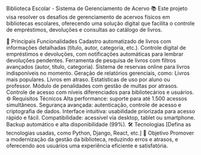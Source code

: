 Biblioteca Escolar - Sistema de Gerenciamento de Acervo 📚
Este projeto visa resolver os desafios de gerenciamento de acervos físicos em bibliotecas escolares, oferecendo uma solução digital que facilita o controle de empréstimos, devoluções e consultas ao catálogo de livros.

🌟 Principais Funcionalidades
Cadastro automatizado de livros com informações detalhadas (título, autor, categoria, etc.).
Controle digital de empréstimos e devoluções, com notificações automáticas para lembrar devoluções pendentes.
Ferramenta de pesquisa de livros com filtros avançados (autor, título, categoria).
Sistema de reservas online para livros indisponíveis no momento.
Geração de relatórios gerenciais, como:
Livros mais populares.
Livros em atraso.
Estatísticas de uso por aluno ou professor.
Módulo de penalidades com gestão de multas por atrasos.
Controle de acesso com níveis diferenciados para bibliotecários e usuários.
⚙️ Requisitos Técnicos
Alta performance: suporte para até 1.500 acessos simultâneos.
Segurança avançada: autenticação, controle de acesso e criptografia de dados.
Interface intuitiva: usabilidade priorizada para acesso rápido e fácil.
Compatibilidade: acessível via desktop, tablet ou smartphone.
Backup automático e alta disponibilidade (99%).
🛠️ Tecnologias
[Defina as tecnologias usadas, como Python, Django, React, etc.]
🎯 Objetivo
Promover a modernização da gestão da biblioteca, reduzindo erros e atrasos, e oferecendo aos usuários uma experiência eficiente e satisfatória.
